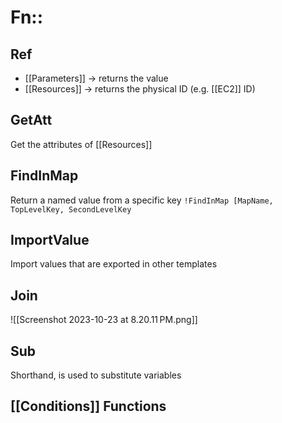 
# Fn::
## Ref

- [[Parameters]] -> returns the value
- [[Resources]] -> returns the physical ID (e.g. [[EC2]] ID)

## GetAtt

Get the attributes of [[Resources]]
## FindInMap

Return a named value from a specific key
`!FindInMap [MapName, TopLevelKey, SecondLevelKey`
## ImportValue

Import values that are exported in other templates
## Join

![[Screenshot 2023-10-23 at 8.20.11 PM.png]]
## Sub

Shorthand, is used to substitute variables

## [[Conditions]] Functions